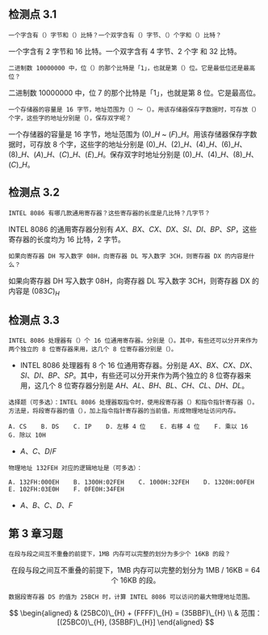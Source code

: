 ## 检测点 3.1

```
一个字含有（）字节和（）比特？一个双字含有（）字节、（）个字和（）比特？
```

一个字含有 $2$ 字节和 $16$ 比特。一个双字含有 $\text{4 字节、2 个字 和 32 比特}$。

```
二进制数 10000000 中，位（）的那个比特是「1」，也就是第（）位。它是最低位还是最高位？
```

二进制数 10000000 中，位 $7$ 的那个比特是「1」，也就是第 $8$ 位。它是最高位。

```
一个存储器的容量是 16 字节，地址范围为（）～（）。用该存储器保存字数据时，可存放（）个字，这些字的地址分别是（），保存双字呢？
```

一个存储器的容量是 16 字节，地址范围为 $(0)\_{H}$ ~ $(F)\_{H}$。用该存储器保存字数据时，可存放 $8$ 个字，这些字的地址分别是 $(0)\_{H}、(2)\_{H}、(4)\_{H}、(6)\_{H}、(8)\_{H}、(A)\_{H}、(C)\_{H}、(E)\_{H}$。保存双字时地址分别是 $(0)\_{H}、(4)\_{H}、(8)\_{H}、(C)\_{H}$。

## 检测点 3.2

```
INTEL 8086 有哪几款通用寄存器？这些寄存器的长度是几比特？几字节？
```

INTEL 8086 的通用寄存器分别有 $AX、BX、CX、DX、SI、DI、BP、SP$，这些寄存器的长度均为 $\text{16 比特，2 字节}$。

```
如果向寄存器 DH 写入数字 08H，向寄存器 DL 写入数字 3CH，则寄存器 DX 的内容是什么？
```

如果向寄存器 DH 写入数字 08H，向寄存器 DL 写入数字 3CH，则寄存器 DX 的内容是 $(083C)_{H}$

## 检测点 3.3

```
INTEL 8086 处理器有（）个 16 位通用寄存器。分别是（）。其中，有些还可以分开来作为两个独立的 8 位寄存器来用，这几个 8 位寄存器分别是（）。
```

 - INTEL 8086 处理器有 $8$ 个 16 位通用寄存器。分别是 $AX、BX、CX、DX、SI、DI、BP、SP$。其中，有些还可以分开来作为两个独立的 8 位寄存器来用，这几个 8 位寄存器分别是 $AH、AL、BH、BL、CH、CL、DH、DL$。

```
选择题（可多选）：INTEL 8086 处理器取指令时，使用段寄存器（）和指令指针寄存器（）。方法是，将段寄存器的值（），加上指令指针寄存器的当前值，形成物理地址访问内存。

A. CS    B. DS    C. IP    D. 左移 4 位    E. 右移 4 位    F. 乘以 16    G. 除以 10H
```

 - $A、C、D/F$

```
物理地址 132FEH 对应的逻辑地址是（可多选）：

A. 132FH:000EH    B. 1300H:02FEH    C. 1000H:32FEH    D. 1320H:00FEH    E. 102FH:03E0H    F. 0FE0H:34FEH
```

 - $A、B、C、D、F$

## 第 3 章习题

```
在段与段之间互不重叠的前提下，1MB 内存可以完整的划分为多少个 16KB 的段？
```

$$
\text{在段与段之间互不重叠的前提下，1MB 内存可以完整的划分为 1MB / 16KB = 64 个 16KB 的段。}
$$

```
数据段寄存器 DS 的值为 25BCH 时，计算 INTEL 8086 可以访问的最大物理地址范围。
```

$$
\begin{aligned}
& (25BC0)\_{H} + (FFFF)\_{H} = (35BBF)\_{H} \\
& 范围：[(25BC0)\_{H}, (35BBF)\_{H}]
\end{aligned}
$$

